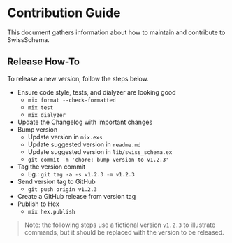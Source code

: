# Contribution Guide

This document gathers information about how to maintain and contribute to SwissSchema.

## Release How-To

To release a new version, follow the steps below.

- Ensure code style, tests, and dialyzer are looking good
  - `mix format --check-formatted`
  - `mix test`
  - `mix dialyzer`
- Update the Changelog with important changes
- Bump version
  - Update version in `mix.exs`
  - Update suggested version in `readme.md`
  - Update suggested version in `lib/swiss_schema.ex`
  - `git commit -m 'chore: bump version to v1.2.3'`
- Tag the version commit
  - Eg.: `git tag -a -s v1.2.3 -m v1.2.3`
- Send version tag to GitHub
  - `git push origin v1.2.3`
- Create a GitHub release from version tag
- Publish to Hex
  - `mix hex.publish`

> Note: the following steps use a fictional version `v1.2.3` to illustrate commands, but it should be replaced with the version to be released.
